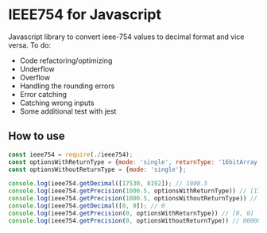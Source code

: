 # IEEE754 for Javascript
Javascript library to convert ieee-754 values to decimal format and vice versa.
To do:

* Code refactoring/optimizing
* Underflow
* Overflow
* Handling the rounding errors
* Error catching
* Catching wrong inputs
* Some additional test with jest

## How to use
```javascript
const ieee754 = require(./ieee754);
const optionsWithReturnType = {mode: 'single', returnType: '16bitArray'};
const optionsWithoutReturnType = {mode: 'single'};

console.log(ieee754.getDecimal([17530, 8192]); // 1000.5
console.log(ieee754.getPrecision(1000.5, optionsWithReturnType)) // [17530, 8192]
console.log(ieee754.getPrecision(1000.5, optionsWithoutReturnType)) // 01000100011110100010000000000000
console.log(ieee754.getDecimal([0, 0]); // 0
console.log(ieee754.getPrecision(0, optionsWithReturnType)) // [0, 0]
console.log(ieee754.getPrecision(0, optionsWithoutReturnType)) // 00000000000000000000000000000000

```